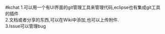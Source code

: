 #kchat
1.可以用一个有UI界面的git管理工具来管理代码,eclipse也有集成git工具的插件  
2.文档或者分享的东西,可以在Wiki中添加,也可以上传附件.  
3.Issue可以管理bug

